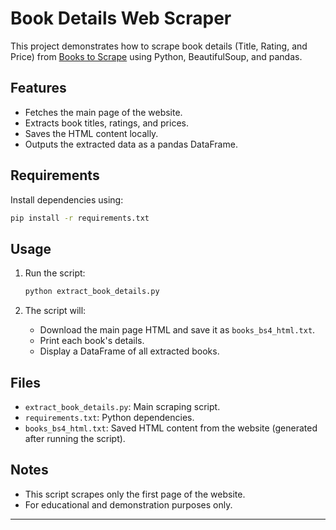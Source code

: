 # Book Details Web Scraper

This project demonstrates how to scrape book details (Title, Rating, and Price) from [Books to Scrape](https://books.toscrape.com/) using Python, BeautifulSoup, and pandas.

## Features

- Fetches the main page of the website.
- Extracts book titles, ratings, and prices.
- Saves the HTML content locally.
- Outputs the extracted data as a pandas DataFrame.

## Requirements

Install dependencies using:

```bash
pip install -r requirements.txt
```

## Usage

1. Run the script:

    ```bash
    python extract_book_details.py
    ```

2. The script will:
    - Download the main page HTML and save it as `books_bs4_html.txt`.
    - Print each book's details.
    - Display a DataFrame of all extracted books.

## Files

- `extract_book_details.py`: Main scraping script.
- `requirements.txt`: Python dependencies.
- `books_bs4_html.txt`: Saved HTML content from the website (generated after running the script).

## Notes

- This script scrapes only the first page of the website.
- For educational and demonstration purposes only.

---